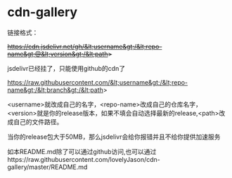 # cdn-gallery

链接格式：

~~https://cdn.jsdelivr.net/gh/&lt;username&gt;/&lt;repo-name&gt;@&lt;version&gt;/&lt;path&gt;~~

jsdelivr已经挂了，只能使用github的cdn了

https://raw.githubusercontent.com/&lt;username&gt;/&lt;repo-name&gt;/&lt;branch&gt;/&lt;path&gt;

&lt;username&gt;就改成自己的名字，&lt;repo-name&gt;改成自己的仓库名字，&lt;version&gt;就是你的release版本，如果不填会自动选择最新的release,&lt;path&gt;改成自己的文件路径。

当你的release包大于50MB，那么jsdelivr会给你报错并且不给你提供加速服务

如本README.md除了可以通过github访问,也可以通过https://raw.githubusercontent.com/lovelyJason/cdn-gallery/master/README.md
